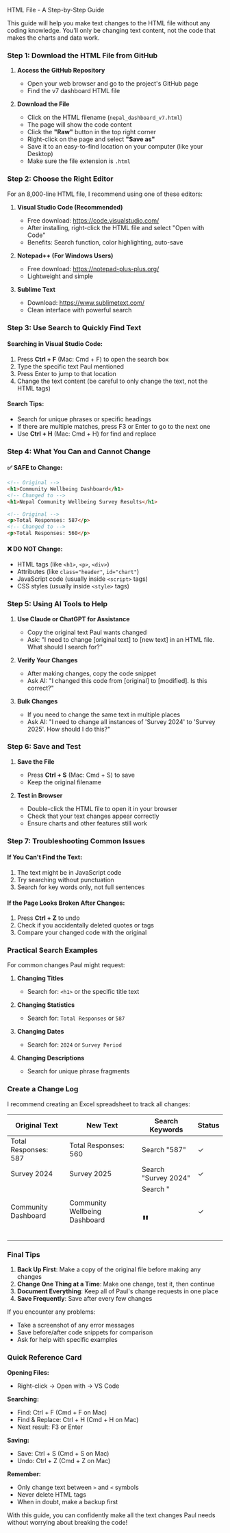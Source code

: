 HTML File - A Step-by-Step Guide

This guide will help you make text changes to the HTML file without any coding knowledge. You'll only be changing text content, not the code that makes the charts and data work.

### Step 1: Download the HTML File from GitHub

1. **Access the GitHub Repository**
   - Open your web browser and go to the project's GitHub page
   - Find the v7 dashboard HTML file

2. **Download the File**
   - Click on the HTML filename (`nepal_dashboard_v7.html`)
   - The page will show the code content
   - Click the **"Raw"** button in the top right corner
   - Right-click on the page and select **"Save as"**
   - Save it to an easy-to-find location on your computer (like your Desktop)
   - Make sure the file extension is `.html`

### Step 2: Choose the Right Editor

For an 8,000-line HTML file, I recommend using one of these editors:

1. **Visual Studio Code (Recommended)**
   - Free download: https://code.visualstudio.com/
   - After installing, right-click the HTML file and select "Open with Code"
   - Benefits: Search function, color highlighting, auto-save

2. **Notepad++ (For Windows Users)**
   - Free download: https://notepad-plus-plus.org/
   - Lightweight and simple

3. **Sublime Text**
   - Download: https://www.sublimetext.com/
   - Clean interface with powerful search

### Step 3: Use Search to Quickly Find Text

#### Searching in Visual Studio Code:
1. Press **Ctrl + F** (Mac: Cmd + F) to open the search box
2. Type the specific text Paul mentioned
3. Press Enter to jump to that location
4. Change the text content (be careful to only change the text, not the HTML tags)

#### Search Tips:
- Search for unique phrases or specific headings
- If there are multiple matches, press F3 or Enter to go to the next one
- Use **Ctrl + H** (Mac: Cmd + H) for find and replace

### Step 4: What You Can and Cannot Change

#### ✅ SAFE to Change:
```html
<!-- Original -->
<h1>Community Wellbeing Dashboard</h1>
<!-- Changed to -->
<h1>Nepal Community Wellbeing Survey Results</h1>

<!-- Original -->
<p>Total Responses: 587</p>
<!-- Changed to -->
<p>Total Responses: 560</p>
```

#### ❌ DO NOT Change:
- HTML tags (like `<h1>`, `<p>`, `<div>`)
- Attributes (like `class="header"`, `id="chart"`)
- JavaScript code (usually inside `<script>` tags)
- CSS styles (usually inside `<style>` tags)

### Step 5: Using AI Tools to Help

1. **Use Claude or ChatGPT for Assistance**
   - Copy the original text Paul wants changed
   - Ask: "I need to change [original text] to [new text] in an HTML file. What should I search for?"

2. **Verify Your Changes**
   - After making changes, copy the code snippet
   - Ask AI: "I changed this code from [original] to [modified]. Is this correct?"

3. **Bulk Changes**
   - If you need to change the same text in multiple places
   - Ask AI: "I need to change all instances of 'Survey 2024' to 'Survey 2025'. How should I do this?"

### Step 6: Save and Test

1. **Save the File**
   - Press **Ctrl + S** (Mac: Cmd + S) to save
   - Keep the original filename

2. **Test in Browser**
   - Double-click the HTML file to open it in your browser
   - Check that your text changes appear correctly
   - Ensure charts and other features still work

### Step 7: Troubleshooting Common Issues

#### If You Can't Find the Text:
1. The text might be in JavaScript code
2. Try searching without punctuation
3. Search for key words only, not full sentences

#### If the Page Looks Broken After Changes:
1. Press **Ctrl + Z** to undo
2. Check if you accidentally deleted quotes or tags
3. Compare your changed code with the original

### Practical Search Examples

For common changes Paul might request:

1. **Changing Titles**
   - Search for: `<h1>` or the specific title text
   
2. **Changing Statistics**
   - Search for: `Total Responses` or `587`
   
3. **Changing Dates**
   - Search for: `2024` or `Survey Period`

4. **Changing Descriptions**
   - Search for unique phrase fragments

### Create a Change Log

I recommend creating an Excel spreadsheet to track all changes:

| Original Text | New Text | Search Keywords | Status |
|--------------|----------|-----------------|---------|
| Total Responses: 587 | Total Responses: 560 | Search "587" | ✓ |
| Survey 2024 | Survey 2025 | Search "Survey 2024" | ✓ |
| Community Dashboard | Community Wellbeing Dashboard | Search "<h1>" | ✓ |

### Final Tips

1. **Back Up First**: Make a copy of the original file before making any changes
2. **Change One Thing at a Time**: Make one change, test it, then continue
3. **Document Everything**: Keep all of Paul's change requests in one place
4. **Save Frequently**: Save after every few changes

If you encounter any problems:
- Take a screenshot of any error messages
- Save before/after code snippets for comparison
- Ask for help with specific examples

### Quick Reference Card

**Opening Files:**
- Right-click → Open with → VS Code

**Searching:**
- Find: Ctrl + F (Cmd + F on Mac)
- Find & Replace: Ctrl + H (Cmd + H on Mac)
- Next result: F3 or Enter

**Saving:**
- Save: Ctrl + S (Cmd + S on Mac)
- Undo: Ctrl + Z (Cmd + Z on Mac)

**Remember:**
- Only change text between `>` and `<` symbols
- Never delete HTML tags
- When in doubt, make a backup first

With this guide, you can confidently make all the text changes Paul needs without worrying about breaking the code!
